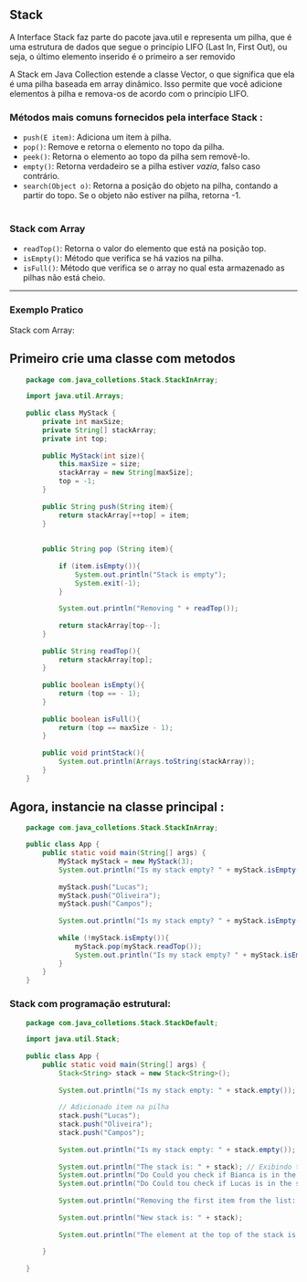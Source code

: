 ## Stack 

A Interface Stack faz parte do pacote java.util e representa um pilha, que é uma estrutura de dados que segue o princípio LIFO (Last In, First Out),
ou seja, o último elemento inserido é o primeiro a ser removido

A Stack em Java Collection estende a classe Vector, o que significa que ela é uma pilha baseada em array dinâmico. Isso permite que você adicione elementos à pilha e remova-os de acordo com o princípio LIFO.

### Métodos mais comuns fornecidos pela interface Stack : 

- `push(E item)`: Adiciona um item à pilha. 
- `pop()`: Remove e retorna o elemento no topo da pilha.
- `peek()`: Retorna o elemento ao topo da pilha sem removê-lo.
- `empty()`: Retorna verdadeiro se a pilha estiver *vazia*, falso caso contrário.
- `search(Object o)`: Retorna a posição do objeto na pilha, contando a partir do topo. Se o objeto não estiver na pilha, retorna -1.
<br></br>

### Stack com Array
- `readTop()`: Retorna o valor do elemento que está na posição top.
- `isEmpty()`: Método que verifica se há vazios na pilha.
- `isFull()`: Método que verifica se o array no qual esta armazenado as pilhas não está cheio.
<hr>

### Exemplo Pratico

Stack com Array:

Primeiro crie uma classe com metodos
---
~~~java
    package com.java_colletions.Stack.StackInArray;

    import java.util.Arrays;
    
    public class MyStack {
        private int maxSize;
        private String[] stackArray;
        private int top;
    
        public MyStack(int size){
            this.maxSize = size;
            stackArray = new String[maxSize];
            top = -1;
        }
    
        public String push(String item){
            return stackArray[++top] = item;
        }
    
    
        public String pop (String item){
    
            if (item.isEmpty()){
                System.out.println("Stack is empty");
                System.exit(-1);
            }
    
            System.out.println("Removing " + readTop());
    
            return stackArray[top--];
        }
    
        public String readTop(){
            return stackArray[top];
        }
    
        public boolean isEmpty(){
            return (top == - 1);
        }
    
        public boolean isFull(){
            return (top == maxSize - 1);
        }
    
        public void printStack(){
            System.out.println(Arrays.toString(stackArray));
        }
    }
~~~

Agora, instancie na classe principal : 
---

~~~java
    package com.java_colletions.Stack.StackInArray;

    public class App {
        public static void main(String[] args) {
            MyStack myStack = new MyStack(3);
            System.out.println("Is my stack empty? " + myStack.isEmpty());
    
            myStack.push("Lucas");
            myStack.push("Oliveira");
            myStack.push("Campos");
    
            System.out.println("Is my stack empty? " + myStack.isEmpty());
    
            while (!myStack.isEmpty()){
                myStack.pop(myStack.readTop());
                System.out.println("Is my stack empty? " + myStack.isEmpty());
            }
        }
    }

~~~

### Stack com programação estrutural: 

~~~java
    package com.java_colletions.Stack.StackDefault;

    import java.util.Stack;
    
    public class App {
        public static void main(String[] args) {
            Stack<String> stack = new Stack<String>();
    
            System.out.println("Is my stack empty: " + stack.empty()); // Retorna 'true' pois ela está vazia
    
            // Adicionado item na pilha
            stack.push("Lucas");
            stack.push("Oliveira");
            stack.push("Campos");
    
            System.out.println("Is my stack empty: " + stack.empty()); // Retorna false pois ela não está vazia
    
            System.out.println("The stack is: " + stack); // Exibindo tudo da pilha
            System.out.println("Do Could you check if Bianca is in the stack?" + stack.search("Biance")); // Retorna '-1', pois o elemento pesquisado não esta na pilha
            System.out.println("Do Could tou check if Lucas is in the stack?" + stack.search("Lucas")); // Retorna '3' que é a posicição do elemento pesquisado
    
            System.out.println("Removing the first item from the list: " + stack.pop());
    
            System.out.println("New stack is: " + stack);
    
            System.out.println("The element at the top of the stack is: " + stack.peek());
    
        }
    
    }

~~~